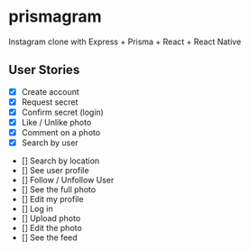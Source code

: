 # prismagram
Instagram clone with Express + Prisma + React + React Native


## User Stories

- [x] Create account
- [x] Request secret
- [x] Confirm secret (login)
- [x] Like / Unlike photo
- [x] Comment on a photo
- [x] Search by user
- [] Search by location
- [] See user profile
- [] Follow / Unfollow User
- [] See the full photo
- [] Edit my profile
- [] Log in
- [] Upload photo
- [] Edit the photo
- [] See the feed